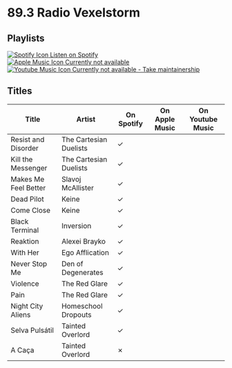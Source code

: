 # 89.3 Radio Vexelstorm

## Playlists

[![Spotify Icon](https://user-images.githubusercontent.com/6068259/95839470-57169600-0d43-11eb-89e3-6b80e7c64339.png "Listen on Spotify") Listen on Spotify](https://open.spotify.com/playlist/5CPSgkHgwMK7kjIuewKbkD)  
[![Apple Music Icon](https://user-images.githubusercontent.com/6068259/95839328-2fbfc900-0d43-11eb-896b-78ba8d0f56da.png "Listen on Apple Music") Currently not available](https://github.com/MarauderXtreme/video-game-radiostation-playlists/fork)  
[![Youtube Music Icon](https://user-images.githubusercontent.com/6068259/95839482-5a118680-0d43-11eb-97f5-21338bca84df.png "Listen on Youtube Music") Currently not available - Take maintainership](https://github.com/MarauderXtreme/video-game-radiostation-playlists/fork)

## Titles

| Title                | Artist                 | On Spotify | On Apple Music | On Youtube Music |
| -------------------- | ---------------------- | ---------- | -------------- | ---------------- |
| Resist and Disorder  | The Cartesian Duelists | ✓          |                |                  |
| Kill the Messenger   | The Cartesian Duelists | ✓          |                |                  |
| Makes Me Feel Better | Slavoj McAllister      | ✓          |                |                  |
| Dead Pilot           | Keine                  | ✓          |                |                  |
| Come Close           | Keine                  | ✓          |                |                  |
| Black Terminal       | Inversion              | ✓          |                |                  |
| Reaktion             | Alexei Brayko          | ✓          |                |                  |
| With Her             | Ego Afflication        | ✓          |                |                  |
| Never Stop Me        | Den of Degenerates     | ✓          |                |                  |
| Violence             | The Red Glare          | ✓          |                |                  |
| Pain                 | The Red Glare          | ✓          |                |                  |
| Night City Aliens    | Homeschool Dropouts    | ✓          |                |                  |
| Selva Pulsátil       | Tainted Overlord       | ✓          |                |                  |
| A Caça               | Tainted Overlord       | ✗          |                |                  |
